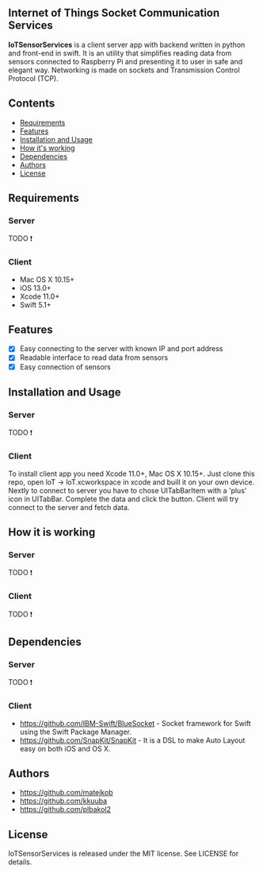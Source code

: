 ## Internet of Things Socket Communication Services
**IoTSensorServices** is a client server app with backend written in python and front-end in swift. It is an utility that simplifies reading data from sensors connected to Raspberry Pi and presenting it to user in safe and elegant way. Networking is made on sockets and Transmission Control Protocol (TCP).

## Contents
- [Requirements](#requirements)
- [Features](#features)
- [Installation and Usage](#installation-and-usage)
- [How it's working](#how-it-is-working)
- [Dependencies](#dependencies)
- [Authors](#authors)
- [License](#license)

## Requirements
### Server
TODO ❗️
### Client
* Mac OS X 10.15+
* iOS 13.0+
* Xcode 11.0+
* Swift 5.1+

## Features
- [x] Easy connecting to the server with known IP and port address
- [x] Readable interface to read data from sensors
- [x] Easy connection of sensors

## Installation and Usage
### Server
TODO ❗️
### Client
To install client app you need Xcode 11.0+, Mac OS X 10.15+. Just clone this repo, open loT -> loT.xcworkspace in xcode and buill it on your own device. Nextly to connect to server you have to chose UITabBarItem with a 'plus' icon in UITabBar. Complete the data and click the button. Client will try connect to the server and fetch data. 

## How it is working
### Server
TODO ❗️
### Client
TODO ❗️

## Dependencies
### Server
TODO ❗️
### Client
* https://github.com/IBM-Swift/BlueSocket - Socket framework for Swift using the Swift Package Manager.
* https://github.com/SnapKit/SnapKit - It is a DSL to make Auto Layout easy on both iOS and OS X.

## Authors
* https://github.com/matejkob
* https://github.com/kkuuba
* https://github.com/plbakol2

## License
IoTSensorServices is released under the MIT license. See LICENSE for details.
